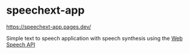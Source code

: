 # speechext-app

https://speechext-app.pages.dev/

Simple text to speech application with speech synthesis
using the [Web Speech API](https://developer.mozilla.org/en-US/docs/Web/API/Web_Speech_API)
